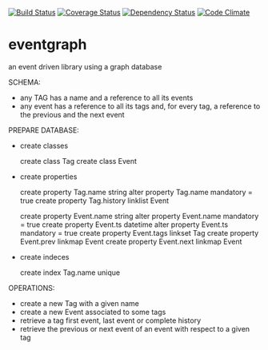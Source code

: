 [![Build Status](https://travis-ci.org/marcosh/eventgraph.svg?branch=master)](https://travis-ci.org/marcosh/eventgraph)
[![Coverage Status](https://img.shields.io/coveralls/marcosh/eventgraph.svg)](https://coveralls.io/r/marcosh/eventgraph)
[![Dependency Status](https://www.versioneye.com/user/projects/54bbcf4a879d5170010001a2/badge.svg?style=flat)](https://www.versioneye.com/user/projects/54bbcf4a879d5170010001a2)
[![Code Climate](https://codeclimate.com/github/marcosh/eventgraph/badges/gpa.svg)](https://codeclimate.com/github/marcosh/eventgraph)

eventgraph
==========

an event driven library using a graph database

SCHEMA:

- any TAG has a name and a reference to all its events
- any event has a reference to all its tags and, for every tag, a reference to
    the previous and the next event

PREPARE DATABASE:

- create classes

    create class Tag
    create class Event

- create properties

    create property Tag.name string
    alter property Tag.name mandatory = true
    create property Tag.history linklist Event

    create property Event.name string
    alter property Event.name mandatory = true
    create property Event.ts datetime
    alter property Event.ts mandatory = true
    create property Event.tags linkset Tag
    create property Event.prev linkmap Event
    create property Event.next linkmap Event

- create indeces

    create index Tag.name unique

OPERATIONS:

- create a new Tag with a given name
- create a new Event associated to some tags
- retrieve a tag first event, last event or complete history
- retrieve the previous or next event of an event with respect to a given tag